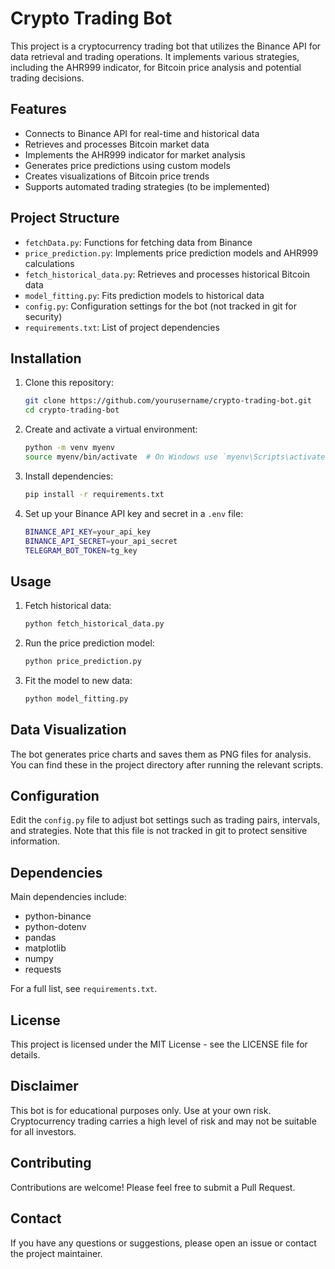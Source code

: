 # Crypto Trading Bot

This project is a cryptocurrency trading bot that utilizes the Binance API for data retrieval and trading operations. It implements various strategies, including the AHR999 indicator, for Bitcoin price analysis and potential trading decisions.

## Features

- Connects to Binance API for real-time and historical data
- Retrieves and processes Bitcoin market data
- Implements the AHR999 indicator for market analysis
- Generates price predictions using custom models
- Creates visualizations of Bitcoin price trends
- Supports automated trading strategies (to be implemented)

## Project Structure

- `fetchData.py`: Functions for fetching data from Binance
- `price_prediction.py`: Implements price prediction models and AHR999 calculations
- `fetch_historical_data.py`: Retrieves and processes historical Bitcoin data
- `model_fitting.py`: Fits prediction models to historical data
- `config.py`: Configuration settings for the bot (not tracked in git for security)
- `requirements.txt`: List of project dependencies

## Installation

1. Clone this repository:
   ```bash
   git clone https://github.com/yourusername/crypto-trading-bot.git
   cd crypto-trading-bot
   ```

2. Create and activate a virtual environment:
   ```bash
   python -m venv myenv
   source myenv/bin/activate  # On Windows use `myenv\Scripts\activate`
   ```

3. Install dependencies:
   ```bash
   pip install -r requirements.txt
   ```

4. Set up your Binance API key and secret in a `.env` file:
   ```bash
   BINANCE_API_KEY=your_api_key
   BINANCE_API_SECRET=your_api_secret
   TELEGRAM_BOT_TOKEN=tg_key
   ```

## Usage

1. Fetch historical data:
   ```bash
   python fetch_historical_data.py
   ```

2. Run the price prediction model:
   ```bash
   python price_prediction.py
   ```

3. Fit the model to new data:
   ```bash
   python model_fitting.py
   ```

## Data Visualization

The bot generates price charts and saves them as PNG files for analysis. You can find these in the project directory after running the relevant scripts.

## Configuration

Edit the `config.py` file to adjust bot settings such as trading pairs, intervals, and strategies. Note that this file is not tracked in git to protect sensitive information.

## Dependencies

Main dependencies include:
- python-binance
- python-dotenv
- pandas
- matplotlib
- numpy
- requests

For a full list, see `requirements.txt`.

## License

This project is licensed under the MIT License - see the LICENSE file for details.

## Disclaimer

This bot is for educational purposes only. Use at your own risk. Cryptocurrency trading carries a high level of risk and may not be suitable for all investors.

## Contributing

Contributions are welcome! Please feel free to submit a Pull Request.

## Contact

If you have any questions or suggestions, please open an issue or contact the project maintainer.